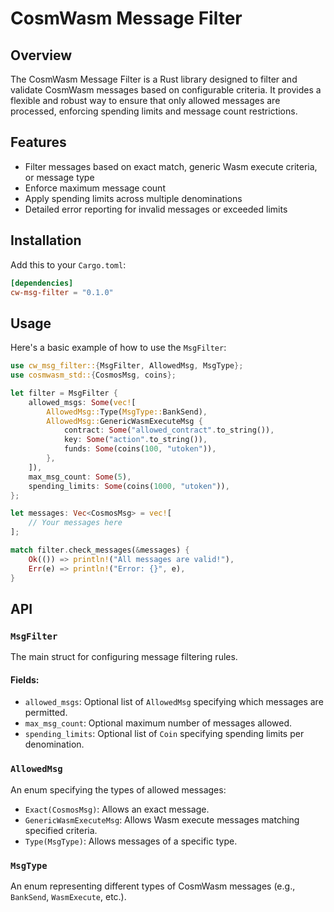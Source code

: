 # CosmWasm Message Filter

## Overview

The CosmWasm Message Filter is a Rust library designed to filter and validate CosmWasm messages based on configurable criteria. It provides a flexible and robust way to ensure that only allowed messages are processed, enforcing spending limits and message count restrictions.

## Features

- Filter messages based on exact match, generic Wasm execute criteria, or message type
- Enforce maximum message count
- Apply spending limits across multiple denominations
- Detailed error reporting for invalid messages or exceeded limits

## Installation

Add this to your `Cargo.toml`:

```toml
[dependencies]
cw-msg-filter = "0.1.0"

```

## Usage

Here's a basic example of how to use the `MsgFilter`:

```rust
use cw_msg_filter::{MsgFilter, AllowedMsg, MsgType};
use cosmwasm_std::{CosmosMsg, coins};

let filter = MsgFilter {
    allowed_msgs: Some(vec![
        AllowedMsg::Type(MsgType::BankSend),
        AllowedMsg::GenericWasmExecuteMsg {
            contract: Some("allowed_contract".to_string()),
            key: Some("action".to_string()),
            funds: Some(coins(100, "utoken")),
        },
    ]),
    max_msg_count: Some(5),
    spending_limits: Some(coins(1000, "utoken")),
};

let messages: Vec<CosmosMsg> = vec![
    // Your messages here
];

match filter.check_messages(&messages) {
    Ok(()) => println!("All messages are valid!"),
    Err(e) => println!("Error: {}", e),
}

```

## API

### `MsgFilter`

The main struct for configuring message filtering rules.

#### Fields:
- `allowed_msgs`: Optional list of `AllowedMsg` specifying which messages are permitted.
- `max_msg_count`: Optional maximum number of messages allowed.
- `spending_limits`: Optional list of `Coin` specifying spending limits per denomination.

### `AllowedMsg`

An enum specifying the types of allowed messages:

- `Exact(CosmosMsg)`: Allows an exact message.
- `GenericWasmExecuteMsg`: Allows Wasm execute messages matching specified criteria.
- `Type(MsgType)`: Allows messages of a specific type.

### `MsgType`

An enum representing different types of CosmWasm messages (e.g., `BankSend`, `WasmExecute`, etc.).
